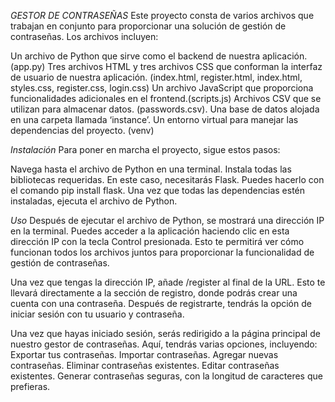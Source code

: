 *GESTOR DE CONTRASEÑAS*
Este proyecto consta de varios archivos que trabajan en conjunto para proporcionar una solución de gestión de contraseñas. Los archivos incluyen:

Un archivo de Python que sirve como el backend de nuestra aplicación. (app.py)
Tres archivos HTML y tres archivos CSS que conforman la interfaz de usuario de nuestra aplicación. (index.html, register.html, index.html, styles.css, register.css, login.css)
Un archivo JavaScript que proporciona funcionalidades adicionales en el frontend.(scripts.js)
Archivos CSV que se utilizan para almacenar datos. (passwords.csv).
Una base de datos alojada en una carpeta llamada ‘instance’.
Un entorno virtual para manejar las dependencias del proyecto. (venv)

*Instalación*
Para poner en marcha el proyecto, sigue estos pasos:

Navega hasta el archivo de Python en una terminal.
Instala todas las bibliotecas requeridas. En este caso, necesitarás Flask. Puedes hacerlo con el comando pip install flask.
Una vez que todas las dependencias estén instaladas, ejecuta el archivo de Python.

*Uso*
Después de ejecutar el archivo de Python, se mostrará una dirección IP en la terminal. Puedes acceder a la aplicación haciendo clic en esta dirección IP con la tecla Control presionada. Esto te permitirá ver cómo funcionan todos los archivos juntos para proporcionar la funcionalidad de gestión de contraseñas.

Una vez que tengas la dirección IP, añade /register al final de la URL. Esto te llevará directamente a la sección de registro, donde podrás crear una cuenta con una contraseña. Después de registrarte, tendrás la opción de iniciar sesión con tu usuario y contraseña.

Una vez que hayas iniciado sesión, serás redirigido a la página principal de nuestro gestor de contraseñas. Aquí, tendrás varias opciones, incluyendo:
Exportar tus contraseñas.
Importar contraseñas.
Agregar nuevas contraseñas.
Eliminar contraseñas existentes.
Editar contraseñas existentes.
Generar contraseñas seguras, con la longitud de caracteres que prefieras.
